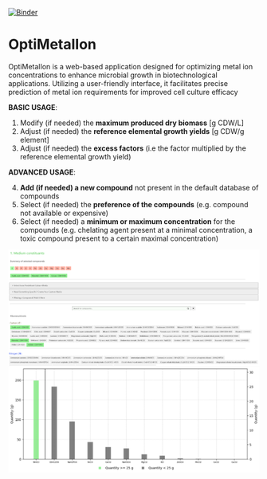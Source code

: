 [![Binder](https://mybinder.org/badge_logo.svg)](https://mybinder.org/v2/gh/harounbensaadi/OptiMetalIon/HEAD?labpath=https%3A%2F%2Fgithub.com%2Fharounbensaadi%2FOptiMetalIon%2Fblob%2Fmain%2Fmain.ipynb)
# OptiMetalIon
OptiMetalIon is a web-based application designed for optimizing metal ion concentrations to enhance microbial growth in biotechnological applications. Utilizing a user-friendly interface, it facilitates precise prediction of metal ion requirements for improved cell culture efficacy

**BASIC USAGE**:

1. Modify (if needed) the **maximum produced dry biomass** [g CDW/L]
2. Adjust (if needed) the **reference elemental growth yields** [g CDW/g element]
3. Adjust (if needed) the **excess factors** (i.e the factor multiplied by the reference elemental growth yield) 

**ADVANCED USAGE**:

4. **Add (if needed) a new compound** not present in the default database of compounds 
5. Select (if needed) the **preference of the compounds** (e.g. compound not available or expensive)
6. Select (if needed) a **minimum or maximum concentration** for the compounds (e.g. chelating agent present at a minimal concentration, a toxic compound present to a certain maximal concentration)

![Example Image 1](images/example_1.png)
![Example Image 2](images/example_2.png)
